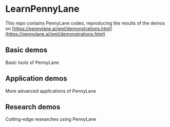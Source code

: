 # LearnPennyLane
This repo contains PennyLane codes, reproducing the results of the demos on [https://pennylane.ai/qml/demonstrations.html](https://pennylane.ai/qml/demonstrations.html)  
## Basic demos
Basic tools of PennyLane

## Application demos
More advanced applications of PennyLane


## Research demos
Cutting-edge researches using PennyLane
